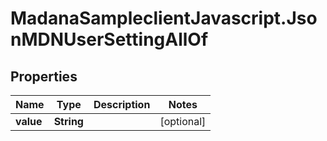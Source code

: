 # MadanaSampleclientJavascript.JsonMDNUserSettingAllOf

## Properties

Name | Type | Description | Notes
------------ | ------------- | ------------- | -------------
**value** | **String** |  | [optional] 


